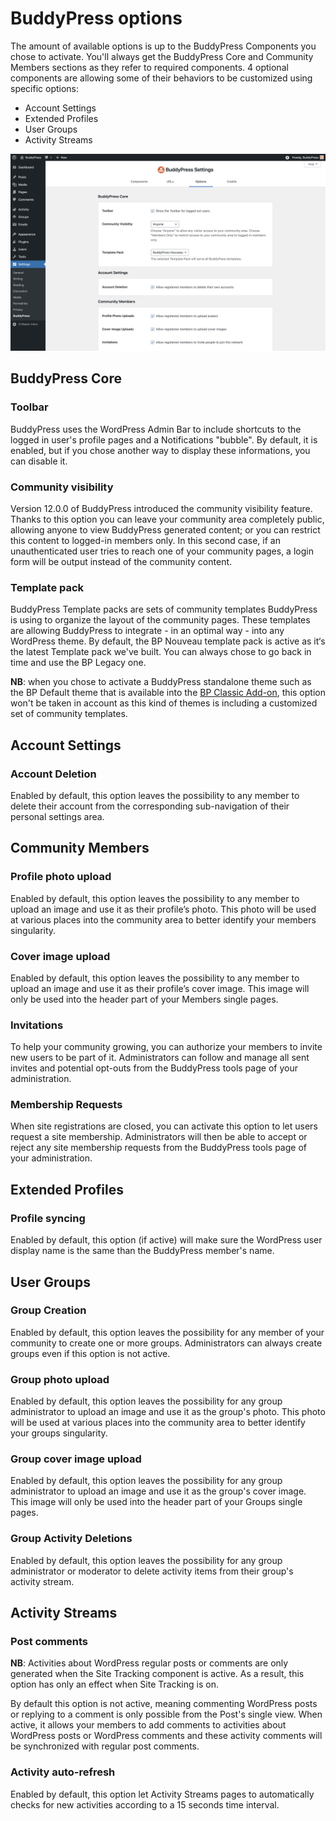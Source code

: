 # BuddyPress options

The amount of available options is up to the BuddyPress Components you chose to activate. You'll always get the BuddyPress Core and Community Members sections as they refer to required components. 4 optional components are allowing some of their behaviors to be customized using specific options:

- Account Settings
- Extended Profiles
- User Groups
- Activity Streams

![BP Options tab screenshot](../../assets/bp-settings-customize-options.png)

## BuddyPress Core

### Toolbar

BuddyPress uses the WordPress Admin Bar to include shortcuts to the logged in user's profile pages and a Notifications "bubble". By default, it is enabled, but if you chose another way to display these informations, you can disable it.

### Community visibility

Version 12.0.0 of BuddyPress introduced the community visibility feature. Thanks to this option you can leave your community area completely public, allowing anyone to view BuddyPress generated content; or you can restrict this content to logged-in members only. In this second case, if an unauthenticated user tries to reach one of your community pages, a login form will be output instead of the community content.

### Template pack

BuddyPress Template packs are sets of community templates BuddyPress is using to organize the layout of the community pages. These templates are allowing BuddyPress to integrate - in an optimal way - into any WordPress theme. By default, the BP Nouveau template pack is active as it‘s the latest Template pack we've built. You can always chose to go back in time and use the BP Legacy one.

**NB**: when you chose to activate a BuddyPress standalone theme such as the BP Default theme that is available into the [BP Classic Add-on](https://wordpress.org/plugins/bp-classic/), this option won't be taken in account as this kind of themes is including a customized set of community templates. 

## Account Settings

### Account Deletion

Enabled by default, this option leaves the possibility to any member to delete their account from the corresponding sub-navigation of their personal settings area.

## Community Members

### Profile photo upload

Enabled by default, this option leaves the possibility to any member to upload an image and use it as their profile’s photo. This photo will be used at various places into the community area to better identify your members singularity.

### Cover image upload

Enabled by default, this option leaves the possibility to any member to upload an image and use it as their profile’s cover image. This image will only be used into the header part of your Members single pages.

### Invitations

To help your community growing, you can authorize your members to invite new users to be part of it. Administrators can follow and manage all sent invites and potential opt-outs from the BuddyPress tools page of your administration.

### Membership Requests

When site registrations are closed, you can activate this option to let users request a site membership. Administrators will then be able to accept or reject any site membership requests from the BuddyPress tools page of your administration.

## Extended Profiles

### Profile syncing

Enabled by default, this option (if active) will make sure the WordPress user display name is the same than the BuddyPress member's name.

## User Groups

### Group Creation

Enabled by default, this option leaves the possibility for any member of your community to create one or more groups. Administrators can always create groups even if this option is not active.

### Group photo upload

Enabled by default, this option leaves the possibility for any group administrator to upload an image and use it as the group's photo. This photo will be used at various places into the community area to better identify your groups singularity.

### Group cover image upload

Enabled by default, this option leaves the possibility for any group administrator to upload an image and use it as the group's cover image. This image will only be used into the header part of your Groups single pages.

### Group Activity Deletions

Enabled by default, this option leaves the possibility for any group administrator or moderator to delete activity items from their group's activity stream.


## Activity Streams

### Post comments

**NB**: Activities about WordPress regular posts or comments are only generated when the Site Tracking component is active. As a result, this option has only an effect when Site Tracking is on.

By default this option is not active, meaning commenting WordPress posts or replying to a comment is only possible from the Post's single view. When active, it allows your members to add comments to activities about WordPress posts or WordPress comments and these activity comments will be synchronized with regular post comments.

### Activity auto-refresh

Enabled by default, this option let Activity Streams pages to automatically checks for new activities according to a 15 seconds time interval.
